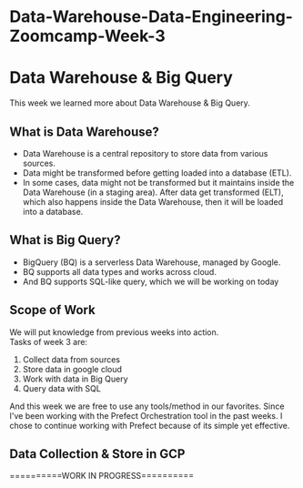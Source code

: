 # Data-Warehouse-Data-Engineering-Zoomcamp-Week-3



# Data Warehouse & Big Query

This week we learned more about Data Warehouse & Big Query.

## What is Data Warehouse?
- Data Warehouse is a central repository to store data from various sources.
- Data might be transformed before getting loaded into a database (ETL).
- In some cases, data might not be transformed but it maintains inside the Data Warehouse (in a staging area). After data get transformed (ELT), which also happens inside the  Data Warehouse, then it will be loaded into a database.
 
## What is Big Query?
- BigQuery (BQ) is a serverless Data Warehouse, managed by Google.  
- BQ supports all data types and works across cloud. 
- And BQ supports SQL-like query, which we will be working on today



## Scope of Work

We will put knowledge from previous weeks into action.  
Tasks of week 3 are:
  1. Collect data from sources
  2. Store data in google cloud
  3. Work with data in Big Query
  4. Query data with SQL

And this week we are free to use any tools/method in our favorites. 
Since I've been working with the Prefect Orchestration tool in the past weeks. I chose to continue working with Prefect because of its simple yet effective. 

## Data Collection & Store in GCP





==========WORK IN PROGRESS==========
